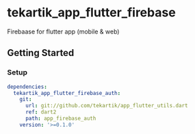 # tekartik_app_flutter_firebase

Firebaase for flutter app (mobile & web)

## Getting Started

### Setup

```yaml
dependencies:
  tekartik_app_flutter_firebase_auth:
    git:
      url: git://github.com/tekartik/app_flutter_utils.dart
      ref: dart2
      path: app_firebase_auth
    version: '>=0.1.0'
```
